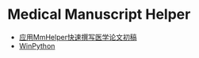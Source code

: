 # Medical Manuscript Helper
- [应用MmHelper快速撰写医学论文初稿](https://zhuanlan.zhihu.com/p/47755088)
- [WinPython](http://winpython.github.io)